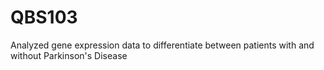 # QBS103
Analyzed gene expression data to differentiate between patients with and without Parkinson's Disease
